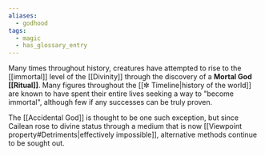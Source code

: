```yaml
---
aliases:
  - godhood
tags:
  - magic
  - has_glossary_entry
---
```

Many times throughout history, creatures have attempted to rise to the [[immortal]] level of the [[Divinity]] through the discovery of a **Mortal God [[Ritual]]**. Many figures throughout the [[✼ Timeline|history of the world]] are known to have spent their entire lives seeking a way to "become immortal", although few if any successes can be truly proven. 

The [[Accidental God]] is thought to be one such exception, but since Cailean rose to divine status through a medium that is now [[Viewpoint property#Detriments|effectively impossible]], alternative methods continue to be sought out.